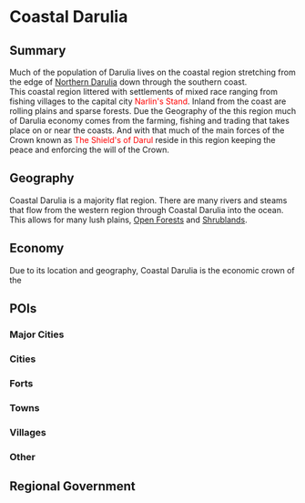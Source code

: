 # Coastal Darulia
## Summary
Much of the population of Darulia lives on the coastal region stretching from the edge of [Northern Darulia](/World/Continents/Darulia/Regions%20of%20Darulia/Northern%20Darulia/NorthernDarulia.md) down through the southern coast.  
This coastal region littered with settlements of mixed race ranging from fishing villages to the capital city <span style="color:red">Narlin's Stand</span>. Inland from the coast are rolling plains and sparse forests.
Due the Geography of the this region much of Darulia economy comes from the farming, fishing and trading that takes place on or near the coasts. And with that much of the main forces of the Crown known as <span style="color:red">The Shield's of Darul</span> reside in this region keeping the peace and enforcing the will of the Crown.

## Geography

Coastal Darulia is a majority flat region. There are many rivers and steams that flow from the western region through Coastal Darulia into the ocean. This allows for many lush plains, [Open Forests](https://fsi.nic.in/scheme-of-classification) and [Shrublands](https://en.wikipedia.org/wiki/Shrubland). 

## Economy
Due to its location and geography, Coastal Darulia is the economic crown of the 

## POIs
### Major Cities
### Cities
### Forts
### Towns
### Villages
### Other

## Regional Government
